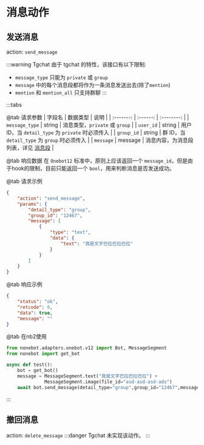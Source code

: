# 消息动作


## 发送消息<Badge text="标准" type="success" />
action: `send_message`

:::warning Tgchat
由于 tgchat 的特性，该接口有以下限制:
 - `message_type` 只能为 `private` 或 `group`
 - `message` 中的每个消息段都将作为一条消息发送出去(除了`mention`)
 - `mention` 和 `mention_all` 只支持群聊
:::

:::tabs

@tab 请求参数
| 字段名    | 数据类型 |    说明    |
| :-------: | :------: | :--------: |
| `message_type` | string | 消息类型，`private` 或 `group` |
| `user_id` | string | 用户 ID，当 `detail_type` 为 `private` 时必须传入 |
| `group_id` | string | 群 ID，当 `detail_type` 为 `group` 时必须传入 |
| `message` | message | 消息内容，为消息段列表，详见 [消息段](/message/README.md) |

@tab 响应数据
在 `Onebot12` 标准中，原则上应该返回一个 `message_id`，但是由于hook的限制，目前只能返回一个 `bool`，用来判断消息是否发送成功。

@tab 请求示例
```json
{
    "action": "send_message",
    "params": {
        "detail_type": "group",
        "group_id": "12467",
        "message": [
            {
                "type": "text",
                "data": {
                    "text": "我是文字巴拉巴拉巴拉"
                }
            }
        ]
    }
}
```

@tab 响应示例
```json
{
    "status": "ok",
    "retcode": 0,
    "data": true,
    "message": ""
}
```

@tab 在nb2使用
```python
from nonebot.adapters.onebot.v12 import Bot, MessageSegment
from nonebot import get_bot

async def test():
    bot = get_bot()
    message = MessageSegment.text("我是文字巴拉巴拉巴拉") +
              MessageSegment.image(file_id="asd-asd-asd-ads")
    await bot.send_message(detail_type="group",group_id="12467",message=message)

```

:::

## 撤回消息<Badge text="标准" type="success" />
action: `delete_message`
:::danger Tgchat
未实现该动作。
:::
